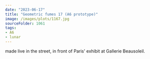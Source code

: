 ```yaml
---
date: "2023-06-17"
title: "Geometric fumes 17 (A6 prototype)"
image: /images/plots/1167.jpg
sourceFolder: 1061
tags:
- A6
- lunar
---
```



made live in the street, in front of Paris' exhibit at Gallerie Beausoleil.